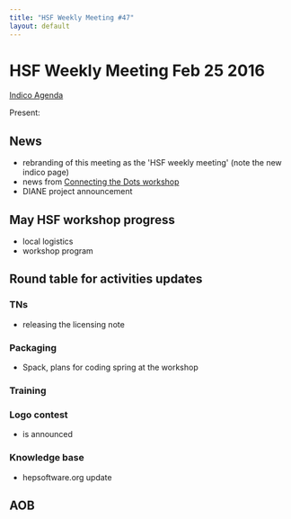 ```yaml
---
title: "HSF Weekly Meeting #47"
layout: default
---
```


# HSF Weekly Meeting Feb 25 2016

[Indico Agenda](https://indico.cern.ch/event/503373/)

Present: 


## News

- rebranding of this meeting as the 'HSF weekly meeting' (note the new indico page)
- news from [Connecting the Dots workshop](https://indico.hephy.oeaw.ac.at/event/86/)
- DIANE project announcement

## May HSF workshop progress

- local logistics
- workshop program

## Round table for activities updates

### TNs

- releasing the licensing note
  
### Packaging

- Spack, plans for coding spring at the workshop

### Training 

### Logo contest 

- is announced

### Knowledge base

- hepsoftware.org update

## AOB

